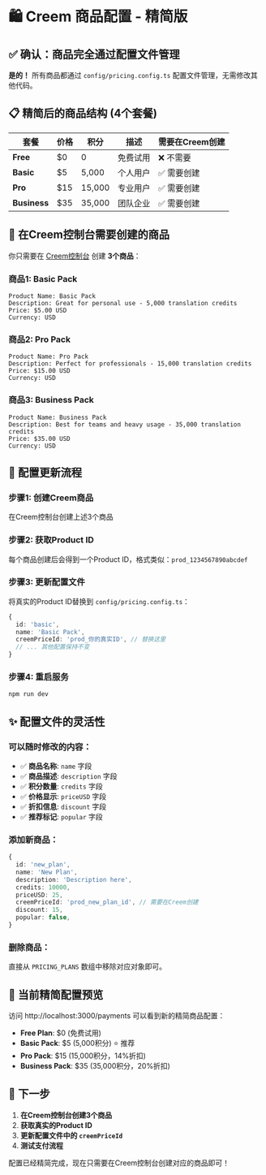 # 🛍️ Creem 商品配置 - 精简版

## ✅ 确认：商品完全通过配置文件管理

**是的！** 所有商品都通过 `config/pricing.config.ts` 配置文件管理，无需修改其他代码。

## 📋 精简后的商品结构 (4个套餐)

| 套餐 | 价格 | 积分 | 描述 | 需要在Creem创建 |
|------|------|------|------|----------------|
| **Free** | $0 | 0 | 免费试用 | ❌ 不需要 |
| **Basic** | $5 | 5,000 | 个人用户 | ✅ 需要创建 |
| **Pro** | $15 | 15,000 | 专业用户 | ✅ 需要创建 |
| **Business** | $35 | 35,000 | 团队企业 | ✅ 需要创建 |

## 🎯 在Creem控制台需要创建的商品

你只需要在 [Creem控制台](https://creem.io/dashboard/products) 创建 **3个商品**：

### 商品1: Basic Pack
```
Product Name: Basic Pack
Description: Great for personal use - 5,000 translation credits
Price: $5.00 USD
Currency: USD
```

### 商品2: Pro Pack
```
Product Name: Pro Pack  
Description: Perfect for professionals - 15,000 translation credits
Price: $15.00 USD
Currency: USD
```

### 商品3: Business Pack
```
Product Name: Business Pack
Description: Best for teams and heavy usage - 35,000 translation credits
Price: $35.00 USD
Currency: USD
```

## 🔧 配置更新流程

### 步骤1: 创建Creem商品
在Creem控制台创建上述3个商品

### 步骤2: 获取Product ID
每个商品创建后会得到一个Product ID，格式类似：`prod_1234567890abcdef`

### 步骤3: 更新配置文件
将真实的Product ID替换到 `config/pricing.config.ts`：

```typescript
{
  id: 'basic',
  name: 'Basic Pack',
  creemPriceId: 'prod_你的真实ID', // 替换这里
  // ... 其他配置保持不变
}
```

### 步骤4: 重启服务
```bash
npm run dev
```

## ✨ 配置文件的灵活性

### 可以随时修改的内容：
- ✅ **商品名称**: `name` 字段
- ✅ **商品描述**: `description` 字段  
- ✅ **积分数量**: `credits` 字段
- ✅ **价格显示**: `priceUSD` 字段
- ✅ **折扣信息**: `discount` 字段
- ✅ **推荐标记**: `popular` 字段

### 添加新商品：
```typescript
{
  id: 'new_plan',
  name: 'New Plan',
  description: 'Description here',
  credits: 10000,
  priceUSD: 25,
  creemPriceId: 'prod_new_plan_id', // 需要在Creem创建
  discount: 15,
  popular: false,
}
```

### 删除商品：
直接从 `PRICING_PLANS` 数组中移除对应对象即可。

## 🎨 当前精简配置预览

访问 http://localhost:3000/payments 可以看到新的精简商品配置：

- **Free Plan**: $0 (免费试用)
- **Basic Pack**: $5 (5,000积分) ⭐ 推荐
- **Pro Pack**: $15 (15,000积分，14%折扣)
- **Business Pack**: $35 (35,000积分，20%折扣)

## 🚀 下一步

1. **在Creem控制台创建3个商品**
2. **获取真实的Product ID**
3. **更新配置文件中的 `creemPriceId`**
4. **测试支付流程**

配置已经精简完成，现在只需要在Creem控制台创建对应的商品即可！

